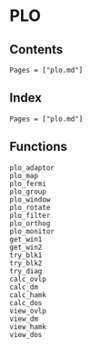 # PLO

## Contents

```@contents
Pages = ["plo.md"]
```

## Index

```@index
Pages = ["plo.md"]
```

## Functions

```@docs
plo_adaptor
plo_map
plo_fermi
plo_group
plo_window
plo_rotate
plo_filter
plo_orthog
plo_monitor
get_win1
get_win2
try_blk1
try_blk2
try_diag
calc_ovlp
calc_dm
calc_hamk
calc_dos
view_ovlp
view_dm
view_hamk
view_dos
```

